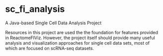 # sc_fi_analysis
A Java-based Single Cell Data Analysis Project

Resources in this project are used the the foundation for features provided in ReactomeFIViz. However, the project itself should provide many useful analysis and visualization approaches for single cell data sets, most of which are focused on scRNA-seq datasets. 
